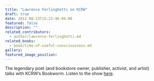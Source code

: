 ```yaml
---
title: "Lawrence Ferlinghetti on KCRW"
draft: true
date: 2012-08-23T15:23:46-04:00
featured: false
description: ""
related_contributors:
  - author/lawrence-ferlinghetti.md
related_books:
  - book/time-of-useful-consciousness.md
gallery:
featured_image_position: 
---
```


The legendary poet (and bookstore owner, publisher, activist, and artist) talks with KCRW’s Bookworm. Listen to the show [here](http://www.kcrw.com/etc/programs/bw/bw120823lawrence_ferlinghett). 

